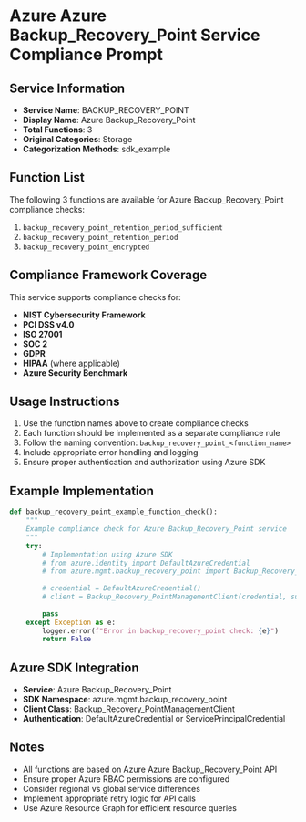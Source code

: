 # Azure Azure Backup_Recovery_Point Service Compliance Prompt

## Service Information
- **Service Name**: BACKUP_RECOVERY_POINT
- **Display Name**: Azure Backup_Recovery_Point
- **Total Functions**: 3
- **Original Categories**: Storage
- **Categorization Methods**: sdk_example

## Function List
The following 3 functions are available for Azure Backup_Recovery_Point compliance checks:

1. `backup_recovery_point_retention_period_sufficient`
2. `backup_recovery_point_retention_period`
3. `backup_recovery_point_encrypted`


## Compliance Framework Coverage
This service supports compliance checks for:
- **NIST Cybersecurity Framework**
- **PCI DSS v4.0**
- **ISO 27001**
- **SOC 2**
- **GDPR**
- **HIPAA** (where applicable)
- **Azure Security Benchmark**

## Usage Instructions
1. Use the function names above to create compliance checks
2. Each function should be implemented as a separate compliance rule
3. Follow the naming convention: `backup_recovery_point_<function_name>`
4. Include appropriate error handling and logging
5. Ensure proper authentication and authorization using Azure SDK

## Example Implementation
```python
def backup_recovery_point_example_function_check():
    """
    Example compliance check for Azure Backup_Recovery_Point service
    """
    try:
        # Implementation using Azure SDK
        # from azure.identity import DefaultAzureCredential
        # from azure.mgmt.backup_recovery_point import Backup_Recovery_PointManagementClient
        
        # credential = DefaultAzureCredential()
        # client = Backup_Recovery_PointManagementClient(credential, subscription_id)
        
        pass
    except Exception as e:
        logger.error(f"Error in backup_recovery_point check: {e}")
        return False
```

## Azure SDK Integration
- **Service**: Azure Backup_Recovery_Point
- **SDK Namespace**: azure.mgmt.backup_recovery_point
- **Client Class**: Backup_Recovery_PointManagementClient
- **Authentication**: DefaultAzureCredential or ServicePrincipalCredential

## Notes
- All functions are based on Azure Azure Backup_Recovery_Point API
- Ensure proper Azure RBAC permissions are configured
- Consider regional vs global service differences
- Implement appropriate retry logic for API calls
- Use Azure Resource Graph for efficient resource queries
